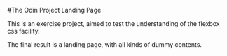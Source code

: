 #The Odin Project Landing Page

This is an exercise project, aimed to test the understanding of the flexbox css facility.

The final result is a landing page, with all kinds of dummy contents.